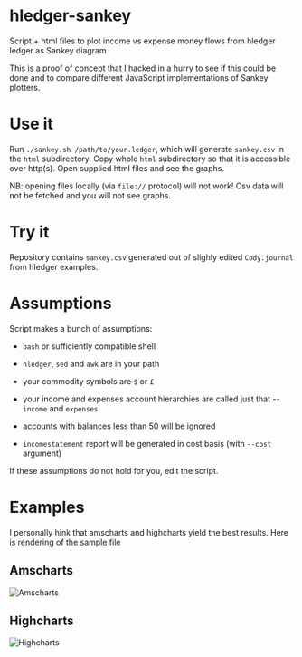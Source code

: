 # hledger-sankey
Script + html files to plot income vs expense money flows from hledger ledger as Sankey diagram

This is a proof of concept that I hacked in a hurry to see if this could be done and to compare different JavaScript implementations
of Sankey plotters.

# Use it
Run `./sankey.sh /path/to/your.ledger`, which will generate `sankey.csv` in the `html` subdirectory.
Copy whole `html` subdirectory so that it is accessible over http(s). Open supplied html files and see the graphs.

NB: opening files locally (via `file://` protocol) will not work! Csv data will not be fetched and you will not see graphs.

# Try it
Repository contains `sankey.csv` generated out of slighly edited `Cody.journal` from hledger examples.

# Assumptions
Script makes a bunch of assumptions:

- `bash` or sufficiently compatible shell

- `hledger`, `sed` and `awk` are in your path

- your commodity symbols are `$` or `£`

- your income and expenses account hierarchies are called just that -- `income` and `expenses`

- accounts with balances less than 50 will be ignored

- `incomestatement` report will be generated in cost basis (with `--cost` argument)

If these assumptions do not hold for you, edit the script.

# Examples
I personally hink that amscharts and highcharts yield the best results. Here is rendering of the sample file

## Amscharts
![Amscharts](img/amscharts-sankey-diagram.png)

## Highcharts
![Highcharts](img/highcharts-sankey-diagram.png)
